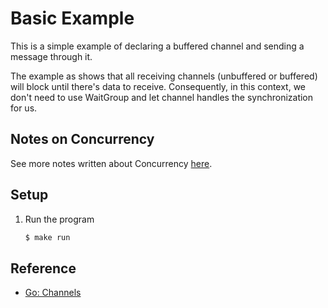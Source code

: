# Basic Example

This is a simple example of declaring a buffered channel and sending a message through it.

The example as shows that all receiving channels (unbuffered or buffered) will block until there's data to receive. Consequently, in this context, we don't need to use WaitGroup and let channel handles the synchronization for us.

## Notes on Concurrency

See more notes written about Concurrency [here](../../../docs/concurrency.md).

## Setup

1. Run the program

   ```bash
   $ make run
   ```

## Reference

* [Go: Channels](https://golang.org/doc/effective_go.html#channels)
